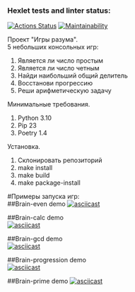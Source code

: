 ### Hexlet tests and linter status:
[![Actions Status](https://github.com/ImTsukushi/python-project-49/workflows/hexlet-check/badge.svg)](https://github.com/ImTsukushi/python-project-49/actions)
[![Maintainability](https://api.codeclimate.com/v1/badges/22c654edf435e4db98c7/maintainability)](https://codeclimate.com/github/ImTsukushi/python-project-49/maintainability)

Проект "Игры разума".  
5 небольших консольных игр:  
1. Является ли число простым  
2. Является ли число четным   
3. Найди наибольший общий делитель  
4. Восстанови прогрессию  
5. Реши арифметическую задачу  

Минимальные требования.  
1. Python 3.10
2. Pip 23
3. Poetry 1.4

Установка.  
1. Склонировать репозиторий
2. make install
3. make build
4. make package-install

#Примеры запуска игр:  
##Brain-even demo
[![asciicast](https://asciinema.org/a/pqxiCEZPPUtNkzEE9fs05aYQC.png)](https://asciinema.org/a/pqxiCEZPPUtNkzEE9fs05aYQC)  

##Brain-calc demo  
[![asciicast](https://asciinema.org/a/ltD22OV2Qo9dnLBCet1vmTkQp.png)](https://asciinema.org/a/ltD22OV2Qo9dnLBCet1vmTkQp)  

##Brain-gcd demo  
[![asciicast](https://asciinema.org/a/MPJBauKwcdGqeLVwQz8ZC35tD.png)](https://asciinema.org/a/MPJBauKwcdGqeLVwQz8ZC35tD)  

##Brain-progression demo  
[![asciicast](https://asciinema.org/a/BHhYKDpmdFD6Tq6nJbOgpVD0s.png)](https://asciinema.org/a/BHhYKDpmdFD6Tq6nJbOgpVD0s)  

##Brain-prime demo 
[![asciicast](https://asciinema.org/a/TcyH2vTaXgoLJFOqwY1cAEaix.png)](https://asciinema.org/a/TcyH2vTaXgoLJFOqwY1cAEaix)  
